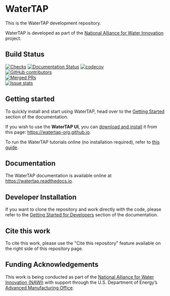 # WaterTAP

This is the WaterTAP development repository.

WaterTAP is developed as part of the [National Alliance for Water Innovation](https://nawihub.org/) project.

## Build Status

[![Checks](https://github.com/watertap-org/watertap/actions/workflows/checks.yml/badge.svg)](https://github.com/watertap-org/watertap/actions/workflows/checks.yml)
[![Documentation Status](https://readthedocs.org/projects/watertap/badge/?version=latest)](https://watertap.readthedocs.io/en/latest/?badge=latest)
[![codecov](https://codecov.io/gh/watertap-org/watertap/branch/main/graph/badge.svg)](https://codecov.io/gh/watertap-org/watertap)  
[![GitHub contributors](https://img.shields.io/github/contributors/watertap-org/watertap.svg)](https://github.com/watertap-org/watertap/graphs/contributors)  
[![Merged PRs](https://img.shields.io/github/issues-pr-closed-raw/watertap-org/watertap.svg?label=merged+PRs)](https://github.com/watertap-org/watertap/pulls?q=is:pr+is:merged)  
[![Issue stats](http://isitmaintained.com/badge/resolution/watertap-org/watertap.svg)](http://isitmaintained.com/project/watertap-org/watertap)

## Getting started

To quickly install and start using WaterTAP, head over to the [Getting Started](https://watertap.readthedocs.io/en/stable/getting_started.html) section of the documentation.

If you wish to use the **WaterTAP UI**, you can [download and install](https://watertap-org.github.io) it from this page: https://watertap-org.github.io.

To run the WaterTAP tutorials online (no installation required), refer to [this guide](https://watertap.readthedocs.io/en/stable/how_to_guides/notebooks.html#online-using-binder-org).

## Documentation

The WaterTAP documentation is available online at <https://watertap.readthedocs.io>.

## Developer Installation

If you want to clone the repository and work directly with the code, please
refer to the [Getting Started for Developers](https://watertap.readthedocs.io/en/stable/getting_started.html#for-watertap-developers) section of the documentation.

## Cite this work

To cite this work, please use the "Cite this repository" feature available on the right side of this repository page.

## Funding Acknowledgements

This work is being conducted as part of the [National Alliance for Water Innovation
(NAWI)](https://www.nawihub.org/) with support through the U.S. Department of Energy’s [Advanced
Manufacturing Office](https://www.energy.gov/eere/amo/advanced-manufacturing-office).

